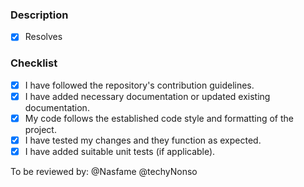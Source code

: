### Description

- [x] Resolves <!-- Type '#' and issues will show up -->

### Checklist

- [x] I have followed the repository's contribution guidelines.
- [x] I have added necessary documentation or updated existing documentation.
- [x] My code follows the established code style and formatting of the project.
- [x] I have tested my changes and they function as expected.
- [x] I have added suitable unit tests (if applicable).

<!--## Screenshots-->

<!--## Additional Information-->

To be reviewed by: @Nasfame @techyNonso
